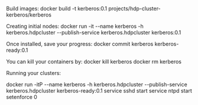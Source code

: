 Build images:
docker build -t kerberos:0.1 projects/hdp-cluster-kerberos/kerberos

Creating initial nodes:
docker run -it --name kerberos -h kerberos.hdpcluster --publish-service kerberos.hdpcluster kerberos:0.1

Once installed, save your progress:
docker commit kerberos kerberos-ready:0.1

You can kill your containers by:
docker kill kerberos
docker rm kerberos

Running your clusters:

docker run -itP --name kerberos -h kerberos.hdpcluster --publish-service kerberos.hdpcluster kerberos-ready:0.1
service sshd start
service ntpd start
setenforce 0
